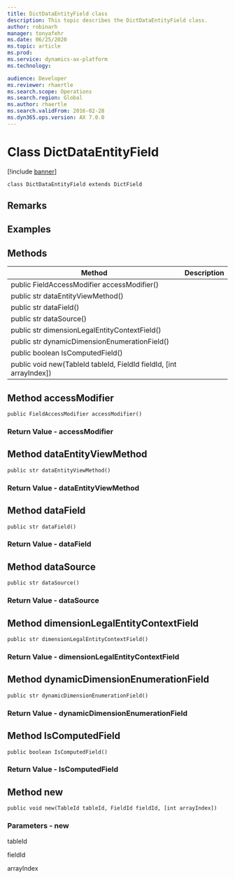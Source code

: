 ```yaml
---
title: DictDataEntityField class
description: This topic describes the DictDataEntityField class.
author: robinarh
manager: tonyafehr
ms.date: 06/25/2020
ms.topic: article
ms.prod: 
ms.service: dynamics-ax-platform
ms.technology: 

audience: Developer
ms.reviewer: rhaertle
ms.search.scope: Operations
ms.search.region: Global
ms.author: rhaertle
ms.search.validFrom: 2016-02-28
ms.dyn365.ops.version: AX 7.0.0
---
```


# Class DictDataEntityField

[!include [banner](../includes/banner.md)]

```xpp
class DictDataEntityField extends DictField
```

## Remarks

## Examples

## Methods

| Method                                                                | Description |
|-----------------------------------------------------------------------|-------------|
| public FieldAccessModifier accessModifier()                           |             |
| public str dataEntityViewMethod()                                     |             |
| public str dataField()                                                |             |
| public str dataSource()                                               |             |
| public str dimensionLegalEntityContextField()                         |             |
| public str dynamicDimensionEnumerationField()                         |             |
| public boolean IsComputedField()                                      |             |
| public void new(TableId tableId, FieldId fieldId, \[int arrayIndex\]) |             |

## Method accessModifier

```xpp
public FieldAccessModifier accessModifier()
```

### Return Value - accessModifier

## Method dataEntityViewMethod

```xpp
public str dataEntityViewMethod()
```

### Return Value - dataEntityViewMethod

## Method dataField

```xpp
public str dataField()
```

### Return Value - dataField

## Method dataSource

```xpp
public str dataSource()
```

### Return Value - dataSource

## Method dimensionLegalEntityContextField

```xpp
public str dimensionLegalEntityContextField()
```

### Return Value - dimensionLegalEntityContextField

## Method dynamicDimensionEnumerationField

```xpp
public str dynamicDimensionEnumerationField()
```

### Return Value - dynamicDimensionEnumerationField

## Method IsComputedField

```xpp
public boolean IsComputedField()
```

### Return Value - IsComputedField

## Method new

```xpp
public void new(TableId tableId, FieldId fieldId, [int arrayIndex])
```

### Parameters - new

tableId  

<!-- -->

fieldId  

<!-- -->

arrayIndex  

